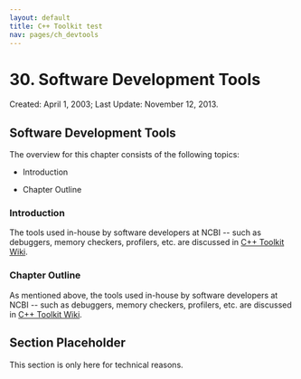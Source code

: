 ```yaml
---
layout: default
title: C++ Toolkit test
nav: pages/ch_devtools
---
```



30\. Software Development Tools
=============================================

Created: April 1, 2003; Last Update: November 12, 2013.

Software Development Tools
--------------------------

The overview for this chapter consists of the following topics:

-   Introduction

-   Chapter Outline

### Introduction

The tools used in-house by software developers at NCBI -- such as debuggers, memory checkers, profilers, etc. are discussed in [C++ Toolkit Wiki](https://intranet.ncbi.nlm.nih.gov/wiki-private/CxxToolkit/index.cgi/Development_Tools).

### Chapter Outline

As mentioned above, the tools used in-house by software developers at NCBI -- such as debuggers, memory checkers, profilers, etc. are discussed in [C++ Toolkit Wiki](https://intranet.ncbi.nlm.nih.gov/wiki-private/CxxToolkit/index.cgi/Development_Tools).

<a name="ch_devtools.s1"></a>

Section Placeholder
-------------------

This section is only here for technical reasons.


